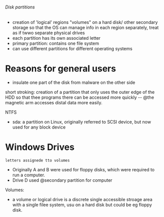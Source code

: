 ###### Disk partitions
- creation of 'logical' regions "volumes" on a hard disk/ other secondary storage so that the OS can manage info in each region separately, treat as if twwo separate physical drives
- each partition has its own associated letter
- primary partition: contains one file system
- can use different partitions for different operating systems

# Reasons for general users
- insulate one part of the disk from malware on the other side

short stroking: creation of a partition that only uses the outer edge of the HDD so that thee programs there can be accessed more quickly -- @the magnetic arm accesses distal data more easily.

NTFS


- sda: a partition on Linux, originally referred to SCSI device, but now used for any block device

# Windows Drives 
    letters assignede tto volumes 
- Originally A and B were used for floppy disks, which were required to run a computer. 
- Drive D used @secondary partition for computer



Volumes:
- a volume or logical drive is a discrete single accessible stroage area with a single filee system, usu on a hard disk but could be eg floppy disk.
